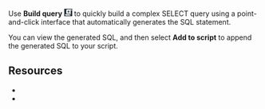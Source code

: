 Use **Build query** ![""](Images/nsa1692141328702.png) to quickly build a complex SELECT query using a point-and-click interface that automatically generates the SQL statement.

You can view the generated SQL, and then select **Add to script** to append the generated SQL to your script.

## Resources


-   
-   
